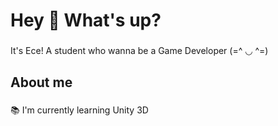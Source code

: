 <h1 align="left">Hey 👋 What's up?</h1>

###

<p align="left"> It's Ece! A student who wanna be a Game Developer (=^ ◡ ^=)	 </p>

###

<h2 align="left">About me</h2>

###

<p align="left">📚 I'm currently learning Unity 3D <br>

###

<h2 align="left">   </h2>

###
